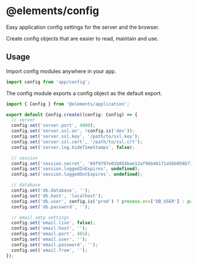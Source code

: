 # @elements/config

Easy application config settings for the server and the browser.

Create config objects that are easier to read, maintain and use.

## Usage

Import config modules anywhere in your app.
```typescript
import config from 'app/config';
```

The config module exports a config object as the default export.
```typescript
import { Config } from '@elements/application';

export default Config.create((config: Config) => {
  // server
  config.set('server.port', 4000);
  config.set('server.ssl.on', !config.is('dev'));
  config.set('server.ssl.key', '/path/to/ssl.key');
  config.set('server.ssl.cert', '/path/to/ssl.crt');
  config.set('server.log.hideTimeStamps', false);

  // session
  config.set('session.secret', '69f9797e01b854bae12af96b46171a56b056b733');
  config.set('session.loggedInExpires', undefined);
  config.set('session.loggedOutExpires', undefined);

  // database
  config.set('db.database', '');
  config.set('db.host', 'localhost');
  config.set('db.user', config.is('prod') ? process.env['DB_USER'] : process.env['USER']);
  config.set('db.password', '');

  // email smtp settings
  config.set('email.live', false);
  config.set('email.host', '');
  config.set('email.port', 465);
  config.set('email.user', '');
  config.set('email.password', '');
  config.set('email.from', '');
});
```
